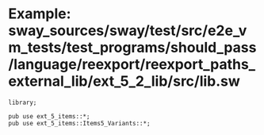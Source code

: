 # Example: sway_sources/sway/test/src/e2e_vm_tests/test_programs/should_pass/language/reexport/reexport_paths_external_lib/ext_5_2_lib/src/lib.sw

```sway
library;

pub use ext_5_items::*;
pub use ext_5_items::Items5_Variants::*;

```

